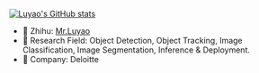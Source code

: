 [![Luyao's GitHub stats](https://github-readme-stats-ruby-one.vercel.app/api?username=JackDance&show_icons=true&theme=tokyonight)](https://github.com/anuraghazra/github-readme-stats)



- 👋 Zhihu: [Mr.Luyao](https://www.zhihu.com/people/jack-zhang-28-91)
- 👀 Research Field: Object Detection, Object Tracking, Image Classification, Image Segmentation, Inference & Deployment.
- 🌱 Company: Deloitte

<!---
JackDance/JackDance is a ✨ special ✨ repository because its `README.md` (this file) appears on your GitHub profile.
You can click the Preview link to take a look at your changes.
--->
